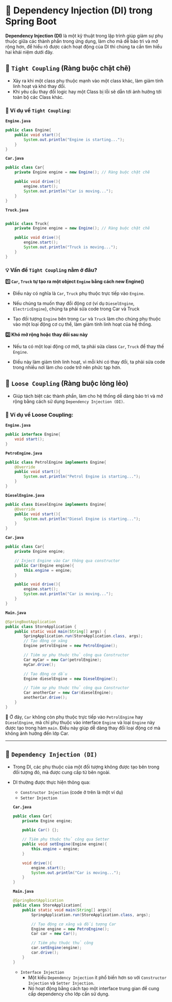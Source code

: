 # 🌱 Dependency Injection (DI) trong Spring Boot

**Dependency Injection (DI)** là một kỹ thuật trong lập trình giúp giảm sự phụ thuộc giữa các thành phần trong ứng dụng, làm cho mã dễ bảo trì và mở rộng hơn, để hiểu rõ được cách hoạt động của DI thì chúng ta cần tìm hiểu hai khái niệm dưới đây.

## 🔗 `Tight Coupling` (Ràng buộc chặt chẽ)

- Xảy ra khi một class phụ thuộc mạnh vào một class khác, làm giảm tính linh hoạt và khó thay đổi.
- Khi yêu cầu thay đổi logic hay một Class bị lỗi sẽ dẫn tới ảnh hưởng tới toàn bộ các Class khác.

### 🔹 Ví dụ về `Tight Coupling`:

**`Engine.java`**

```java
public class Engine{
    public void start(){
        System.out.println("Engine is starting...");
    }
}
```

**`Car.java`**

```java
public class Car{
    private Engine engine = new Engine(); // Ràng buộc chặt chẽ

    public void drive(){
        engine.start();
        System.out.println("Car is moving...");
    }
}
```

**`Truck.java`**

```java

public class Truck{
    private Engine engine = new Engine(); // Ràng buộc chặt chẽ

    public void drive(){
        engine.start();
        System.out.println("Truck is moving...");
    }
}
```

### **💡 Vấn đề `Tight Coupling` nằm ở đâu?**

**1️⃣ `Car`, `Truck` tự tạo ra một object `Engine` bằng cách new Engine()**

- Điều này có nghĩa là `Car`, `Truck` phụ thuộc trực tiếp vào `Engine`.

- Nếu chúng ta muốn thay đổi động cơ (ví dụ `DieselEngine`, `ElectricEngine`), chúng ta phải sửa code trong Car và Truck

- Tạo đối tượng `Engine` bên trong `Car` và `Truck` làm cho chúng phụ thuộc vào một loại động cơ cụ thể, làm giảm tính linh hoạt của hệ thống.

**2️⃣ Khó mở rộng hoặc thay đổi sau này**

- Nếu ta có một loại động cơ mới, ta phải sửa class `Car`, `Truck` để thay thế `Engine`.

- Điều này làm giảm tính linh hoạt, vì mỗi khi có thay đổi, ta phải sửa code trong nhiều nơi làm cho code trở nên phức tạp hơn.

## 🔗 `Loose Coupling` (Ràng buộc lỏng lẻo)

- Giúp tách biệt các thành phần, làm cho hệ thống dễ dàng bảo trì và mở rộng bằng cách sử dụng `Dependency Injection (DI)`.

### 🔹 Ví dụ về Loose Coupling:

**`Engine.java`**

```java
public interface Engine{
    void start();
}
```

**`PetroEngine.java`**

```java
public class PetrolEngine implements Engine{
    @Override
    public void start(){
        System.out.println("Petrol Engine is starting...");
    }
}
```

**`DieselEngine.java`**

```java
public class DieselEngine implements Engine{
    @Override
    public void start(){
        System.out.println("Diesel Engine is starting...");
    }
}
```

**`Car.java`**

```java
public class Car{
    private Engine engine;

    // Inject Engine vào Car thông qua constructor
    public Car(Engine engine){
        this.engine = engine;
    }

    public void drive(){
        engine.start();
        System.out.println("Car is moving...");
    }
}
```

**`Main.java`**

```java
@SpringBootApplication
public class StoreApplication {
	public static void main(String[] args) {
		SpringApplication.run(StoreApplication.class, args);
        // Tạo động cơ xăng
        Engine petrolEngine = new PetrolEngine();

        // Tiêm sự phụ thuộc thủ công qua Constructor
        Car myCar = new Car(petrolEngine);
        myCar.drive();

        // Tạo động cơ dầu
        Engine dieselEngine = new DieselEngine();

        // Tiêm sự phụ thuộc thủ công qua Constructor
        Car anotherCar = new Car(dieselEngine);
        anotherCar.drive();
	}
}

```

📌 Ở đây, `Car` không còn phụ thuộc trực tiếp vào `PetrolEngine` hay `DieselEngine`, mà chỉ phụ thuộc vào interface `Engine` và loại `Engine` này được tạo trong hàm `main`. Điều này giúp dễ dàng thay đổi loại động cơ mà không ảnh hưởng đến lớp Car.

---

## 🔗 `Dependency Injection (DI)`

- Trong DI, các phụ thuộc của một đối tượng không được tạo bên trong đối tượng đó, mà được cung cấp từ bên ngoài.

- DI thường được thực hiện thông qua:

  - `Constructor Injection` (code ở trên là một ví dụ)
  - `Setter Injection`

  **`Car.java`**

  ```java
  public class Car{
      private Engine engine;

      public Car() {};

      // Tiêm phụ thuộc thủ công qua Setter
      public void setEngine(Engine engine){
          this.engine = engine;
      }

      void drive(){
          engine.start();
          System.out.println("Car is moving...");
      }
  }
  ```

  **`Main.java`**

  ```java
  @SpringBootApplication
  public class StoreApplication{
      public static void main(String[] args){
          SpringApplication.run(StoreApplication.class, args);

          // Tạo động cơ xăng và đối tượng Car
          Engine engine = new PetroEngine();
          Car car = new Car();

          // Tiêm phụ thuộc thủ công
          car.setEngine(engine);
          car.drive();
      }
  }
  ```

  - `Interface Injection`
    - Một kiểu `Dependency Injection` ít phổ biến hơn so với `Constructor Injection` và `Setter Injection`.
    - Nó hoạt động bằng cách tạo một interface trung gian để cung cấp dependency cho lớp cần sử dụng.
